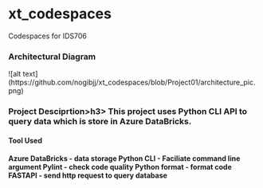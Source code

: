 # xt_codespaces
Codespaces for IDS706

<h3>Architectural Diagram</h3>
![alt text](https://github.com/nogibjj/xt_codespaces/blob/Project01/architecture_pic.png)



<h3> Project Desciprtion>h3>
 This project uses Python CLI API to query data which is store in Azure DataBricks.
  <h4> Tool Used<h4>
    Azure DataBricks - data storage
    Python CLI - Faciliate command line argument
    Pylint - check code quality
    Python format - format code
    FASTAPI - send http request to query database
